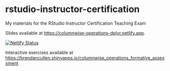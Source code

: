 # rstudio-instructor-certification
My materials for the RStudio Instructor Certification Teaching Exam

Slides available at https://columnwise-operations-dplyr.netlify.app. 

[![Netlify Status](https://api.netlify.com/api/v1/badges/cf61cf7b-c2e4-49b5-9fd3-1e5a5ec1b54b/deploy-status)](https://app.netlify.com/sites/columnwise-operations-dplyr/deploys)

Interactive exercises available at https://brendancullen.shinyapps.io/columnwise_operations_formative_assessment
